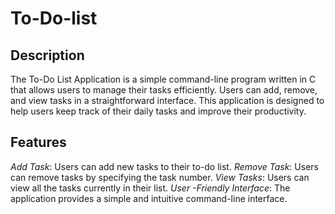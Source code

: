 # To-Do-list

## Description
The To-Do List Application is a simple command-line program written in C that allows users to manage their tasks efficiently. Users can add, remove, and view tasks in a straightforward interface. This application is designed to help users keep track of their daily tasks and improve their productivity.

## Features
  *Add Task*: Users can add new tasks to their to-do list.
  *Remove Task*: Users can remove tasks by specifying the task number.
  *View Tasks*: Users can view all the tasks currently in their list.
  *User -Friendly Interface*: The application provides a simple and intuitive command-line interface.
